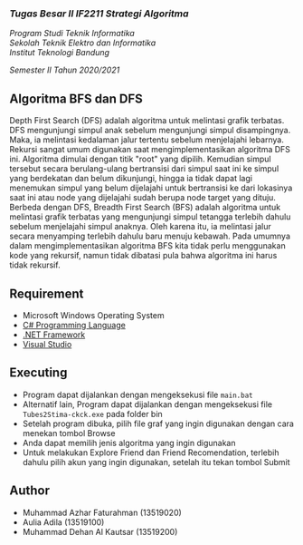 ### *Tugas Besar II IF2211 Strategi Algoritma*

*Program Studi Teknik Informatika* <br />
*Sekolah Teknik Elektro dan Informatika* <br />
*Institut Teknologi Bandung* <br />

*Semester II Tahun 2020/2021*

## Algoritma BFS dan DFS
Depth First Search (DFS) adalah algoritma untuk melintasi grafik terbatas. DFS mengunjungi simpul anak sebelum mengunjungi simpul disampingnya. Maka, ia melintasi kedalaman jalur tertentu sebelum menjelajahi lebarnya. Rekursi sangat umum digunakan saat mengimplementasikan algoritma DFS ini.
Algoritma dimulai dengan titik "root" yang dipilih. Kemudian simpul tersebut secara berulang-ulang bertransisi dari simpul saat ini ke simpul yang berdekatan dan belum dikunjungi, hingga ia tidak dapat lagi menemukan simpul yang belum dijelajahi untuk bertransisi ke dari lokasinya saat ini atau node yang dijelajahi sudah berupa node target yang dituju. <br />
Berbeda dengan DFS, Breadth First Search (BFS) adalah algoritma untuk melintasi grafik terbatas yang mengunjungi simpul tetangga terlebih dahulu sebelum menjelajahi simpul anaknya. Oleh karena itu, ia melintasi jalur secara menyamping terlebih dahulu baru menuju kebawah. Pada umumnya dalam mengimplementasikan algoritma BFS kita tidak perlu menggunakan kode yang rekursif, namun tidak dibatasi pula bahwa algoritma ini harus tidak rekursif.

## Requirement
- Microsoft Windows Operating System  
- [C# Programming Language](https://visualstudio.microsoft.com/downloads/)
- [.NET Framework](https://dotnet.microsoft.com/download/dotnet-framework)
- [Visual Studio](https://visualstudio.microsoft.com/downloads/)

## Executing
- Program dapat dijalankan dengan mengeksekusi file `main.bat`
- Alternatif lain, Program dapat dijalankan dengan mengeksekusi file `Tubes2Stima-ckck.exe` pada folder bin
- Setelah program dibuka, pilih file graf yang ingin digunakan dengan cara menekan tombol Browse
- Anda dapat memilih jenis algoritma yang ingin digunakan
- Untuk melakukan Explore Friend dan Friend Recomendation, terlebih dahulu pilih akun yang ingin digunakan, setelah itu tekan tombol Submit

## Author
- Muhammad Azhar Faturahman (13519020)
- Aulia Adila (13519100)
- Muhammad Dehan Al Kautsar (13519200)

